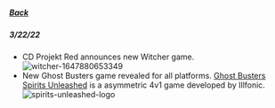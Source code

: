 ##### [Back](fasthunter.github.io)

##### 3/22/22

- CD Projekt Red announces new Witcher game.![witcher-1647880653349](https://user-images.githubusercontent.com/77786300/159556862-d083168f-19ef-46c7-b15c-111240f92766.png)
- New Ghost Busters game revealed for all platforms. [Ghost Busters Spirits Unleashed](https://youtu.be/SvU0NnTCxXM) is a asymmetric 4v1 game developed by Illfonic. ![spirits-unleashed-logo](https://user-images.githubusercontent.com/77786300/159557602-1638fa21-dcad-4693-b441-27b17c1c19ff.png)
